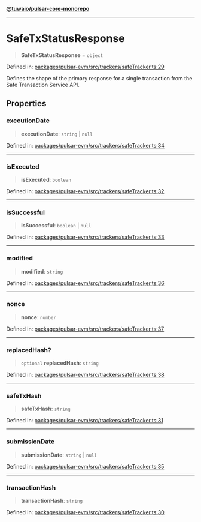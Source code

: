 [**@tuwaio/pulsar-core-monorepo**](../../../README.md)

***

# SafeTxStatusResponse

> **SafeTxStatusResponse** = `object`

Defined in: [packages/pulsar-evm/src/trackers/safeTracker.ts:29](https://github.com/TuwaIO/pulsar-core/blob/0ac47fbd71e3f16b6f165721254c65739d8470fd/packages/pulsar-evm/src/trackers/safeTracker.ts#L29)

Defines the shape of the primary response for a single transaction from the Safe Transaction Service API.

## Properties

### executionDate

> **executionDate**: `string` \| `null`

Defined in: [packages/pulsar-evm/src/trackers/safeTracker.ts:34](https://github.com/TuwaIO/pulsar-core/blob/0ac47fbd71e3f16b6f165721254c65739d8470fd/packages/pulsar-evm/src/trackers/safeTracker.ts#L34)

***

### isExecuted

> **isExecuted**: `boolean`

Defined in: [packages/pulsar-evm/src/trackers/safeTracker.ts:32](https://github.com/TuwaIO/pulsar-core/blob/0ac47fbd71e3f16b6f165721254c65739d8470fd/packages/pulsar-evm/src/trackers/safeTracker.ts#L32)

***

### isSuccessful

> **isSuccessful**: `boolean` \| `null`

Defined in: [packages/pulsar-evm/src/trackers/safeTracker.ts:33](https://github.com/TuwaIO/pulsar-core/blob/0ac47fbd71e3f16b6f165721254c65739d8470fd/packages/pulsar-evm/src/trackers/safeTracker.ts#L33)

***

### modified

> **modified**: `string`

Defined in: [packages/pulsar-evm/src/trackers/safeTracker.ts:36](https://github.com/TuwaIO/pulsar-core/blob/0ac47fbd71e3f16b6f165721254c65739d8470fd/packages/pulsar-evm/src/trackers/safeTracker.ts#L36)

***

### nonce

> **nonce**: `number`

Defined in: [packages/pulsar-evm/src/trackers/safeTracker.ts:37](https://github.com/TuwaIO/pulsar-core/blob/0ac47fbd71e3f16b6f165721254c65739d8470fd/packages/pulsar-evm/src/trackers/safeTracker.ts#L37)

***

### replacedHash?

> `optional` **replacedHash**: `string`

Defined in: [packages/pulsar-evm/src/trackers/safeTracker.ts:38](https://github.com/TuwaIO/pulsar-core/blob/0ac47fbd71e3f16b6f165721254c65739d8470fd/packages/pulsar-evm/src/trackers/safeTracker.ts#L38)

***

### safeTxHash

> **safeTxHash**: `string`

Defined in: [packages/pulsar-evm/src/trackers/safeTracker.ts:31](https://github.com/TuwaIO/pulsar-core/blob/0ac47fbd71e3f16b6f165721254c65739d8470fd/packages/pulsar-evm/src/trackers/safeTracker.ts#L31)

***

### submissionDate

> **submissionDate**: `string` \| `null`

Defined in: [packages/pulsar-evm/src/trackers/safeTracker.ts:35](https://github.com/TuwaIO/pulsar-core/blob/0ac47fbd71e3f16b6f165721254c65739d8470fd/packages/pulsar-evm/src/trackers/safeTracker.ts#L35)

***

### transactionHash

> **transactionHash**: `string`

Defined in: [packages/pulsar-evm/src/trackers/safeTracker.ts:30](https://github.com/TuwaIO/pulsar-core/blob/0ac47fbd71e3f16b6f165721254c65739d8470fd/packages/pulsar-evm/src/trackers/safeTracker.ts#L30)
